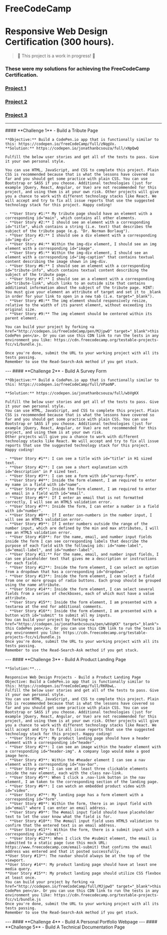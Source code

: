 # FreeCodeCamp 
# Responsive Web Design Certification (300 hours).

> 🚨 This project is a work in progress! 🚨

### These were my solutions for achieving the FreeCodeCamp Certification.
### <a href="p1">Project 1</a>
### <a href="p2">Project 2</a>
### <a href="p3">Project 3</a>

---

<section id="p1">
	#### **Challenge 1** - Build a Tribute Page

	**Objective:** Build a CodePen.io app that is functionally similar to this: https://codepen.io/freeCodeCamp/full/zNqgVx.
	**Solution:** https://codepen.io/jonathanbcsouza/full/xNpQwQ

	Fulfill the below user stories and get all of the tests to pass. Give it your own personal style.

	You can use HTML, JavaScript, and CSS to complete this project. Plain CSS is recommended because that is what the lessons have covered so far and you should get some practice with plain CSS. You can use Bootstrap or SASS if you choose. Additional technologies (just for example jQuery, React, Angular, or Vue) are not recommended for this project, and using them is at your own risk. Other projects will give you a chance to work with different technology stacks like React. We will accept and try to fix all issue reports that use the suggested technology stack for this project. Happy coding!

	- **User Story #1:** My tribute page should have an element with a corresponding id="main", which contains all other elements.
	- **User Story #2:** I should see an element with a corresponding id="title", which contains a string (i.e. text) that describes the subject of the tribute page (e.g. "Dr. Norman Borlaug").
	- **User Story #3:** I should see a div element with a corresponding id="img-div".
	- **User Story #4:** Within the img-div element, I should see an img element with a corresponding id="image".
	- **User Story #5:** Within the img-div element, I should see an element with a corresponding id="img-caption" that contains textual content describing the image shown in img-div.
	- **User Story #6:** I should see an element with a corresponding id="tribute-info", which contains textual content describing the subject of the tribute page.
	- **User Story #7:** I should see an a element with a corresponding id="tribute-link", which links to an outside site that contains additional information about the subject of the tribute page. HINT: You must give your element an attribute of target and set it to _blank in order for your link to open in a new tab (i.e. target="_blank").
	- **User Story #8:** The img element should responsively resize, relative to the width of its parent element, without exceeding its original size.
	- **User Story #9:** The img element should be centered within its parent element.

	You can build your project by forking <a href="http://codepen.io/freeCodeCamp/pen/MJjpwO" target="_blank">this CodePen pen</a>. Or you can use this CDN link to run the tests in any environment you like: https://cdn.freecodecamp.org/testable-projects-fcc/v1/bundle.js.

	Once you're done, submit the URL to your working project with all its tests passing.
	Remember to use the Read-Search-Ask method if you get stuck.
</section>
<section id="p2">
	---
	#### **Challenge 2** - Build A Survey Form

	**Objective:** Build a CodePen.io app that is functionally similar to this: https://codepen.io/freeCodeCamp/full/VPaoNP.

	**Solution:** https://codepen.io/jonathanbcsouza/full/wbVgKX

	Fulfill the below user stories and get all of the tests to pass. Give it your own personal style.
	You can use HTML, JavaScript, and CSS to complete this project. Plain CSS is recommended because that is what the lessons have covered so far and you should get some practice with plain CSS. You can use Bootstrap or SASS if you choose. Additional technologies (just for example jQuery, React, Angular, or Vue) are not recommended for this project, and using them is at your own risk. 
	Other projects will give you a chance to work with different technology stacks like React. We will accept and try to fix all issue reports that use the suggested technology stack for this project. Happy coding!

	- **User Story #1**: I can see a title with id="title" in H1 sized text.
	- **User Story #2**: I can see a short explanation with id="description" in P sized text.
	- **User Story #3**: I can see a form with id="survey-form".
	- **User Story #4**: Inside the form element, I am required to enter my name in a field with id="name".
	- **User Story #5**: Inside the form element, I am required to enter an email in a field with id="email".
	- **User Story #6**: If I enter an email that is not formatted correctly, I will see an HTML5 validation error.
	- **User Story #7**: Inside the form, I can enter a number in a field with id="number".
	- **User Story #8**: If I enter non-numbers in the number input, I will see an HTML5 validation error.
	- **User Story #9**: If I enter numbers outside the range of the number input, which are defined by the min and max attributes, I will see an HTML5 validation error.
	- **User Story #10**: For the name, email, and number input fields inside the form I can see corresponding labels that describe the purpose of each field with the following ids: id="name-label", id="email-label", and id="number-label".
	- **User Story #11:** For the name, email, and number input fields, I can see placeholder text that gives me a description or instructions for each field.
	- **User Story #12**: Inside the form element, I can select an option from a dropdown that has a corresponding id="dropdown".
	- **User Story #13**: Inside the form element, I can select a field from one or more groups of radio buttons. Each group should be grouped using the name attribute.
	- **User Story #14**: Inside the form element, I can select several fields from a series of checkboxes, each of which must have a value attribute.
	- **User Story #15**: Inside the form element, I am presented with a textarea at the end for additional comments.
	- **User Story #16**: Inside the form element, I am presented with a button with id="submit" to submit all my inputs.
	You can build your project by forking <a href="https://codepen.io/jonathanbcsouza/pen/wbVgKX" target="_blank"> this CodePen pen</a>. Or you can use this CDN link to run the tests in any environment you like: https://cdn.freecodecamp.org/testable-projects-fcc/v1/bundle.js
	Once you're done, submit the URL to your working project with all its tests passing.
	Remember to use the Read-Search-Ask method if you get stuck.
</section>
<section id="p3">
	---
	#### **Challenge 3** - Build A Product Landing Page

	**Solution:**...

	Responsive Web Design Projects - Build a Product Landing Page
	Objective: Build a CodePen.io app that is functionally similar to this: https://codepen.io/freeCodeCamp/full/RKRbwL.
	Fulfill the below user stories and get all of the tests to pass. Give it your own personal style.
	You can use HTML, JavaScript, and CSS to complete this project. Plain CSS is recommended because that is what the lessons have covered so far and you should get some practice with plain CSS. You can use Bootstrap or SASS if you choose. Additional technologies (just for example jQuery, React, Angular, or Vue) are not recommended for this project, and using them is at your own risk. Other projects will give you a chance to work with different technology stacks like React. We will accept and try to fix all issue reports that use the suggested technology stack for this project. Happy coding!
	- **User Story #1**: My product landing page should have a header element with a corresponding id="header".
	- **User Story #2**: I can see an image within the header element with a corresponding id="header-img". A company logo would make a good image here.
	- **User Story #3**: Within the #header element I can see a nav element with a corresponding id="nav-bar".
	- **User Story #4**: I can see at least three clickable elements inside the nav element, each with the class nav-link.
	- **User Story #5**: When I click a .nav-link button in the nav element, I am taken to the corresponding section of the landing page.
	- **User Story #6**: I can watch an embedded product video with id="video".
	- **User Story #7**: My landing page has a form element with a corresponding id="form".
	- **User Story #8**: Within the form, there is an input field with id="email" where I can enter an email address.
	- **User Story #9**: The #email input field should have placeholder text to let the user know what the field is for.
	- **User Story #10**: The #email input field uses HTML5 validation to confirm that the entered text is an email address.
	- **User Story #11**: Within the form, there is a submit input with a corresponding id="submit".
	- **User Story #12**: When I click the #submit element, the email is submitted to a static page (use this mock URL: https://www.freecodecamp.com/email-submit) that confirms the email address was entered and that it posted successfully.
	**User Story #13**: The navbar should always be at the top of the viewport.
	**User Story #14**: My product landing page should have at least one media query.
	**User Story #15**: My product landing page should utilize CSS flexbox at least once.
	You can build your project by forking <a href="http://codepen.io/freeCodeCamp/full/MJjpwO" target="_blank">this CodePen pen</a>. Or you can use this CDN link to run the tests in any environment you like: https://cdn.freecodecamp.org/testable-projects-fcc/v1/bundle.js
	Once you're done, submit the URL to your working project with all its tests passing.
	Remember to use the Read-Search-Ask method if you get stuck.
</section>
---
#### **Challenge 4** - Build A Personal Portfolio Webpage
---
#### **Challenge 5** - Build A Technical Documentation Page

